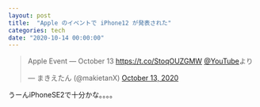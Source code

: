 ```yaml
---
layout: post
title:  "Apple のイベントで iPhone12 が発表された"
categories: tech
date: "2020-10-14 00:00:00"
---
```


<blockquote class="twitter-tweet tw-align-center"><p lang="ja" dir="ltr">Apple Event — October 13 <a href="https://t.co/StoqOUZGMW">https://t.co/StoqOUZGMW</a> <a href="https://twitter.com/YouTube?ref_src=twsrc%5Etfw">@YouTube</a>より</p>&mdash; まきえたん (@makietanX) <a href="https://twitter.com/makietanX/status/1316062566758588416?ref_src=twsrc%5Etfw">October 13, 2020</a></blockquote> <script async src="https://platform.twitter.com/widgets.js" charset="utf-8"></script>

うーんiPhoneSE2で十分かな。。。。
